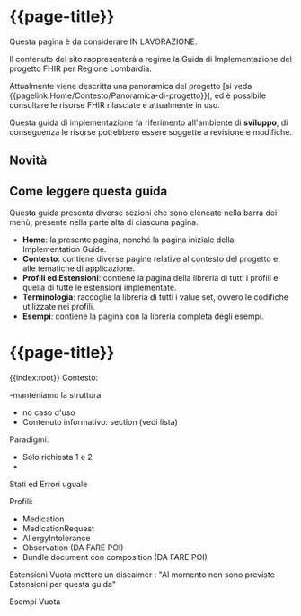 # {{page-title}}

<div class="alert alert-warning">
Questa pagina è da considerare IN LAVORAZIONE. 

Il contenuto del sito rappresenterà a regime la Guida di Implementazione del progetto FHIR per Regione Lombardia. 

Attualmente viene descritta una panoramica del progetto \[si veda {{pagelink:Home/Contesto/Panoramica-di-progetto}}\], 
ed è possibile consultare le risorse FHIR rilasciate e attualmente in uso.
</div>

<div class="alert alert-danger">
Questa guida di implementazione fa riferimento all'ambiente di <b>sviluppo</b>, di conseguenza le risorse potrebbero essere soggette a revisione e modifiche.
</div>

## Novità



## Come leggere questa guida
Questa guida presenta diverse sezioni che sono elencate nella barra dei menù, presente nella parte alta di ciascuna pagina.
- **Home**: la presente pagina, nonché la pagina iniziale della Implementation Guide.
- **Contesto**: contiene diverse pagine relative al contesto del progetto e alle tematiche di applicazione.
- **Profili ed Estensioni**: contiene la pagina della libreria di tutti i profili e quella di tutte le estensioni implementate.
- **Terminologia**: raccoglie la libreria di tutti i value set, ovvero le codifiche utilizzate nei profili.
- **Esempi**: contiene la pagina con la libreria completa degli esempi.
  
# {{page-title}}
{{index:root}}
Contesto:
 
-manteniamo la struttura
- no caso d'uso
- Contenuto informativo: section (vedi lista)
 
Paradigmi:
- Solo richiesta 1 e 2
-
 
Stati ed Errori
uguale
 
Profili:
- Medication
- MedicationRequest
- AllergyIntolerance
- Observation (DA FARE POI)
- Bundle document con composition (DA FARE POI)
 
Estensioni Vuota
mettere un discaimer : "Al momento non sono previste Estensioni per questa guida"
 
Esempi
Vuota